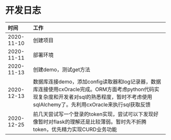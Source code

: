 # 开发日志
|时间|工作|
|:--|:--|
|2020-11-10|创建项目|
|2020-11-11|部署环境|
|2020-11-13|创建demo，测试get方法|
|2020-12-13|数据库连接demo，添加config读取器和log记录器，数据库连接使用cxOracle完成。ORM方面考虑python代码实现复杂度和开发者对sql的熟悉程度，暂时不考虑使用sqlAlchemy了。先利用cxOracle来执行sql获取反馈|
|2020-12-25|前几天尝试写一个登录的token实现，尝试可以下发现好像暂时对flask的理解还是比较薄弱。暂时先不折腾token，优先精力实现CURD业务功能|